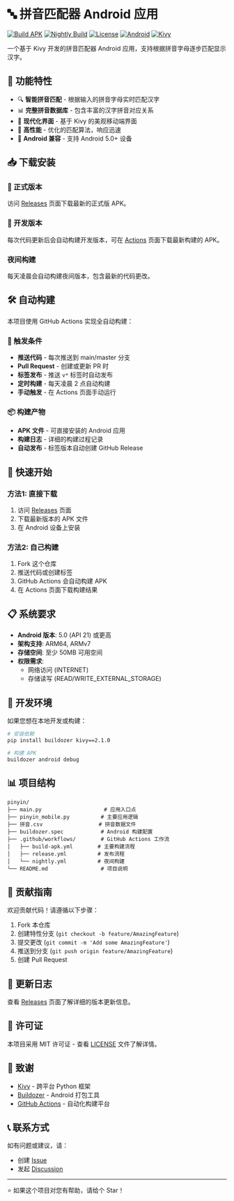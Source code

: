 # 🔤 拼音匹配器 Android 应用

[![Build APK](https://github.com/YOUR_USERNAME/pinyin-matcher/actions/workflows/build-apk.yml/badge.svg)](https://github.com/YOUR_USERNAME/pinyin-matcher/actions/workflows/build-apk.yml)
[![Nightly Build](https://github.com/YOUR_USERNAME/pinyin-matcher/actions/workflows/nightly.yml/badge.svg)](https://github.com/YOUR_USERNAME/pinyin-matcher/actions/workflows/nightly.yml)
[![License](https://img.shields.io/badge/license-MIT-blue.svg)](LICENSE)
[![Android](https://img.shields.io/badge/platform-Android%205.0%2B-green.svg)](https://developer.android.com)
[![Kivy](https://img.shields.io/badge/framework-Kivy%202.1.0-orange.svg)](https://kivy.org)

一个基于 Kivy 开发的拼音匹配器 Android 应用，支持根据拼音字母逐步匹配显示汉字。

## 📱 功能特性

- 🔍 **智能拼音匹配** - 根据输入的拼音字母实时匹配汉字
- 📊 **完整拼音数据库** - 包含丰富的汉字拼音对应关系
- 🎨 **现代化界面** - 基于 Kivy 的美观移动端界面
- 🚀 **高性能** - 优化的匹配算法，响应迅速
- 📱 **Android 兼容** - 支持 Android 5.0+ 设备

## 📥 下载安装

### 🎯 正式版本
访问 [Releases](../../releases) 页面下载最新的正式版 APK。

### 🔧 开发版本
每次代码更新后会自动构建开发版本，可在 [Actions](../../actions) 页面下载最新构建的 APK。

### 夜间构建
每天凌晨会自动构建夜间版本，包含最新的代码更改。

## 🛠️ 自动构建

本项目使用 GitHub Actions 实现全自动构建：

### 🔄 触发条件
- **推送代码** - 每次推送到 main/master 分支
- **Pull Request** - 创建或更新 PR 时
- **标签发布** - 推送 `v*` 标签时自动发布
- **定时构建** - 每天凌晨 2 点自动构建
- **手动触发** - 在 Actions 页面手动运行

### 📦 构建产物
- **APK 文件** - 可直接安装的 Android 应用
- **构建日志** - 详细的构建过程记录
- **自动发布** - 标签版本自动创建 GitHub Release

## 🚀 快速开始

### 方法1: 直接下载
1. 访问 [Releases](https://github.com/YOUR_USERNAME/YOUR_REPO/releases) 页面
2. 下载最新版本的 APK 文件
3. 在 Android 设备上安装

### 方法2: 自己构建
1. Fork 这个仓库
2. 推送代码或创建标签
3. GitHub Actions 会自动构建 APK
4. 在 Actions 页面下载构建结果

## 📋 系统要求

- **Android 版本**: 5.0 (API 21) 或更高
- **架构支持**: ARM64, ARMv7
- **存储空间**: 至少 50MB 可用空间
- **权限需求**: 
  - 网络访问 (INTERNET)
  - 存储读写 (READ/WRITE_EXTERNAL_STORAGE)

## 🔧 开发环境

如果您想在本地开发或构建：

```bash
# 安装依赖
pip install buildozer kivy==2.1.0

# 构建 APK
buildozer android debug
```

## 📊 项目结构

```
pinyin/
├── main.py                    # 应用入口点
├── pinyin_mobile.py          # 主要应用逻辑
├── 拼音.csv                  # 拼音数据文件
├── buildozer.spec            # Android 构建配置
├── .github/workflows/        # GitHub Actions 工作流
│   ├── build-apk.yml        # 主要构建流程
│   ├── release.yml          # 发布流程
│   └── nightly.yml          # 夜间构建
└── README.md                 # 项目说明
```

## 🤝 贡献指南

欢迎贡献代码！请遵循以下步骤：

1. Fork 本仓库
2. 创建特性分支 (`git checkout -b feature/AmazingFeature`)
3. 提交更改 (`git commit -m 'Add some AmazingFeature'`)
4. 推送到分支 (`git push origin feature/AmazingFeature`)
5. 创建 Pull Request

## 📝 更新日志

查看 [Releases](https://github.com/YOUR_USERNAME/YOUR_REPO/releases) 页面了解详细的版本更新信息。

## 📄 许可证

本项目采用 MIT 许可证 - 查看 [LICENSE](LICENSE) 文件了解详情。

## 🙏 致谢

- [Kivy](https://kivy.org/) - 跨平台 Python 框架
- [Buildozer](https://github.com/kivy/buildozer) - Android 打包工具
- [GitHub Actions](https://github.com/features/actions) - 自动化构建平台

## 📞 联系方式

如有问题或建议，请：
- 创建 [Issue](https://github.com/YOUR_USERNAME/YOUR_REPO/issues)
- 发起 [Discussion](https://github.com/YOUR_USERNAME/YOUR_REPO/discussions)

---

⭐ 如果这个项目对您有帮助，请给个 Star！
